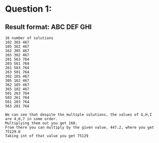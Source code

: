 # Question 1:  
## Result format: ABC DEF GHI

	16 number of solutions
	102 365 467
	105 362 467
	162 305 467
	165 302 467
	201 563 764
	203 561 764
	261 503 764
	263 501 764
	302 165 467
	305 162 467
	362 105 467
	365 102 467
	501 263 764
	503 261 764
	561 203 764
	563 201 764

	We can see that despite the multiple solutions, the values of G,H,I are 4,6,7 in some order.
	Multiplying them out you get 168.
	From there you can multiply by the given value, 447.2, where you get 75129.6
	Taking int of that value you get 75129
